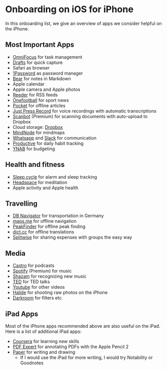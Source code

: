 # Onboarding on iOS for iPhone

In this onboarding list, we give an overview of apps we consider helpful on
the iPhone.

## Most Important Apps

* [OmniFocus](https://itunes.apple.com/de/app/omnifocus-2/id904071710?mt=8) for task management
* [Drafts](https://itunes.apple.com/us/app/drafts-quickly-capture-notes-share-anywhere/id905337691?mt=8) for quick capture
* Safari as browser
* [1Password](https://itunes.apple.com/de/app/1password/id568903335?mt=8) as password manager
* [Bear](https://itunes.apple.com/us/app/bear-beautiful-writing-app/id1016366447?ls=1&mt=8) for notes in Markdown
* Apple calendar
* Apple camera and Apple photos
* [Reeder](https://itunes.apple.com/de/app/reeder-3/id697846300?mt=8) for RSS feeds
* [Onefootball](https://itunes.apple.com/us/app/onefootball-soccer-scores-live-news/id382002079?mt=8) for sport news
* [Pocket](https://itunes.apple.com/de/app/pocket/id309601447?mt=8) for offline articles
* [Just Press Record](https://itunes.apple.com/de/app/just-press-record/id1033342465?mt=8) for voice recordings with automatic transcriptions
* [Scanbot](https://itunes.apple.com/de/app/scanbot-scanner-app-fax/id834854351?mt=8) (Premium) for scanning documents with auto-upload to Dropbox
* Cloud storage: [Dropbox](https://itunes.apple.com/de/app/dropbox/id327630330?mt=8)
* [MindNode](https://itunes.apple.com/de/app/mindnode-delightful-mind-mapping/id312220102?mt=8) for mindmaps
* [Whatsapp](https://itunes.apple.com/de/app/whatsapp-messenger/id310633997?mt=8) and [Slack](https://itunes.apple.com/de/app/slack-business-communication-for-teams/id618783545?mt=8) for communication
* [Productive](https://itunes.apple.com/de/app/productive-habits-daily-goals-tracker/id983826477?mt=8) for daily habit tracking
* [YNAB](https://itunes.apple.com/de/app/ynab/id1010865877?mt=8) for budgeting


## Health and fitness

* [Sleep cycle](https://itunes.apple.com/de/app/sleep-cycle-alarm-clock/id320606217?mt=8) for alarm and sleep tracking
* [Headspace](https://itunes.apple.com/de/app/headspace/id493145008?mt=8) for meditation
* Apple activity and Apple health


## Travelling

* [DB Navigator](https://itunes.apple.com/de/app/db-navigator/id343555245?mt=8) for transportation in Germany
* [maps.me](https://itunes.apple.com/us/app/maps-me-offline-map-with-navigation-directions/id510623322?mt=8) for offline navigation
* [PeakFinder](https://itunes.apple.com/de/app/peakfinder-earth/id357421934?mt=8) for offline peak finding
* [dict.cc](https://itunes.apple.com/at/app/dict-cc-wörterbuch/id327732352?mt=8) for offline translations
* [Splitwise](https://www.splitwise.com) for sharing expenses with groups the easy way


## Media

* [Castro](https://itunes.apple.com/de/app/castro-podcast-player/id1080840241?mt=8) for podcasts
* [Spotify](https://itunes.apple.com/de/app/spotify-music/id324684580?mt=8) (Premium) for music
* [Shazam](https://itunes.apple.com/de/app/shazam-entdecke-musik-videos-songtexte/id284993459?mt=8) for recognizing new music
* [TED](https://itunes.apple.com/de/app/ted/id376183339?mt=8) for TED talks
* [Youtube](https://itunes.apple.com/de/app/youtube-video-clip-musik-ansehen-und-uploaden/id544007664?mt=8) for other videos
* [Halide](https://itunes.apple.com/de/app/halide-raw-manual-camera/id885697368?mt=8) for shooting raw photos on the iPhone
* [Darkroom](https://itunes.apple.com/de/app/darkroom-photo-editor/id953286746?mt=8) for filters etc.


## iPad Apps

Most of the iPhone apps recommended above are also useful on the iPad. Here is a list of additional iPad apps:

* [Coursera](https://itunes.apple.com/us/app/coursera-top-online-courses/id736535961?mt=8) for learning new skills
* [PDF Expert](https://itunes.apple.com/ch/app/pdf-expert-von-readdle/id743974925?mt=8) for annotating PDFs with the Apple Pencil 2
* [Paper](https://itunes.apple.com/de/app/paper/id506003812?mt=8) for writing and drawing
  * If I would use the iPad for more writing, I would try Notability or Goodnotes
